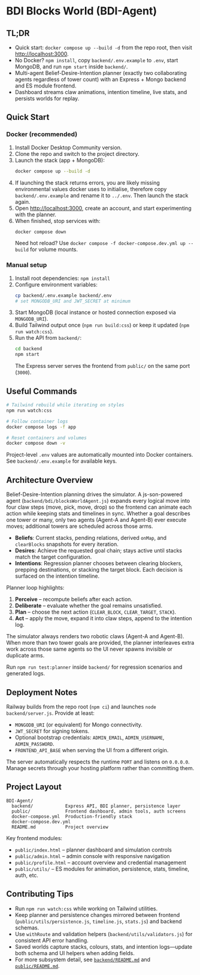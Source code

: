 # BDI Blocks World (BDI-Agent)

## TL;DR
- Quick start: `docker compose up --build -d` from the repo root, then visit <http://localhost:3000>.
- No Docker? `npm install`, copy `backend/.env.example` to `.env`, start MongoDB, and run `npm start` inside `backend/`.
- Multi-agent Belief-Desire-Intention planner (exactly two collaborating agents regardless of tower count) with an Express + Mongo backend and ES module frontend.
- Dashboard streams claw animations, intention timeline, live stats, and persists worlds for replay.

## Quick Start
### Docker (recommended)
1. Install Docker Desktop Community version.
2. Clone the repo and switch to the project directory.
3. Launch the stack (app + MongoDB):
   ```bash
   docker compose up --build -d
   ```
4. If launching the stack returns errors, you are likely missing environmental values docker uses to initialise, therefore copy `backend/.env.example` and rename it to `../.env`. Then launch the stack again. 
5. Open <http://localhost:3000>, create an account, and start experimenting with the planner.
6. When finished, stop services with:
   ```bash
   docker compose down
   ```
   Need hot reload? Use `docker compose -f docker-compose.dev.yml up --build` for volume mounts.

### Manual setup
1. Install root dependencies: `npm install`
2. Configure environment variables:
   ```bash
   cp backend/.env.example backend/.env
   # set MONGODB_URI and JWT_SECRET at minimum
   ```
3. Start MongoDB (local instance or hosted connection exposed via `MONGODB_URI`).
4. Build Tailwind output once (`npm run build:css`) or keep it updated (`npm run watch:css`).
5. Run the API from `backend/`:
   ```bash
   cd backend
   npm start
   ```
   The Express server serves the frontend from `public/` on the same port (`3000`).

## Useful Commands
```bash
# Tailwind rebuild while iterating on styles
npm run watch:css

# Follow container logs
docker compose logs -f app

# Reset containers and volumes
docker compose down -v
```

Project-level `.env` values are automatically mounted into Docker containers. See `backend/.env.example` for available keys.

## Architecture Overview
Belief-Desire-Intention planning drives the simulator. A js-son-powered agent (`backend/bdi/blocksWorldAgent.js`) expands every logical move into four claw steps (move, pick, move, drop) so the frontend can animate each action while keeping stats and timelines in sync. Whether a goal describes one tower or many, only two agents (Agent-A and Agent-B) ever execute moves; additional towers are scheduled across those arms.

- **Beliefs**: Current stacks, pending relations, derived `onMap`, and `clearBlocks` snapshots for every iteration.
- **Desires**: Achieve the requested goal chain; stays active until stacks match the target configuration.
- **Intentions**: Regression planner chooses between clearing blockers, prepping destinations, or stacking the target block. Each decision is surfaced on the intention timeline.

Planner loop highlights:
1. **Perceive** – recompute beliefs after each action.
2. **Deliberate** – evaluate whether the goal remains unsatisfied.
3. **Plan** – choose the next action (`CLEAR_BLOCK`, `CLEAR_TARGET`, `STACK`).
4. **Act** – apply the move, expand it into claw steps, append to the intention log.

The simulator always renders two robotic claws (Agent-A and Agent-B). When more than two tower goals are provided, the planner interleaves extra work across those same agents so the UI never spawns invisible or duplicate arms.

Run `npm run test:planner` inside `backend/` for regression scenarios and generated logs.

## Deployment Notes
Railway builds from the repo root (`npm ci`) and launches `node backend/server.js`. Provide at least:

- `MONGODB_URI` (or equivalent) for Mongo connectivity.
- `JWT_SECRET` for signing tokens.
- Optional bootstrap credentials: `ADMIN_EMAIL`, `ADMIN_USERNAME`, `ADMIN_PASSWORD`.
- `FRONTEND_API_BASE` when serving the UI from a different origin.

The server automatically respects the runtime `PORT` and listens on `0.0.0.0`. Manage secrets through your hosting platform rather than committing them.

## Project Layout
```
BDI-Agent/
  backend/            Express API, BDI planner, persistence layer
  public/             Frontend dashboard, admin tools, auth screens
  docker-compose.yml  Production-friendly stack
  docker-compose.dev.yml
  README.md           Project overview
```

Key frontend modules:

- `public/index.html` – planner dashboard and simulation controls
- `public/admin.html` – admin console with responsive navigation
- `public/profile.html` – account overview and credential management
- `public/utils/` – ES modules for animation, persistence, stats, timeline, auth, etc.

## Contributing Tips
- Run `npm run watch:css` while working on Tailwind utilities.
- Keep planner and persistence changes mirrored between frontend (`public/utils/persistence.js`, `timeline.js`, `stats.js`) and backend schemas.
- Use `withRoute` and validation helpers (`backend/utils/validators.js`) for consistent API error handling.
- Saved worlds capture stacks, colours, stats, and intention logs—update both schema and UI helpers when adding fields.
- For more subsystem detail, see [`backend/README.md`](backend/README.md) and [`public/README.md`](public/README.md).

